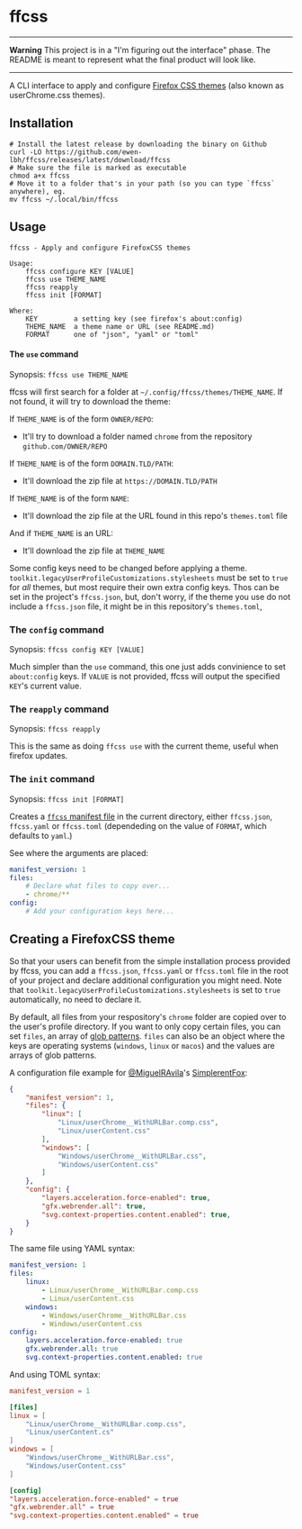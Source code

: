 # ffcss

---

**Warning** This project is in a "I'm figuring out the interface" phase. The README is meant to represent what the final product will look like.

---

A CLI interface to apply and configure [Firefox CSS themes](https://reddit.com/r/FirefoxCSS) (also known as userChrome.css themes).

## Installation

```shell
# Install the latest release by downloading the binary on Github
curl -LO https://github.com/ewen-lbh/ffcss/releases/latest/download/ffcss
# Make sure the file is marked as executable
chmod a+x ffcss
# Move it to a folder that's in your path (so you can type `ffcss` anywhere), eg.
mv ffcss ~/.local/bin/ffcss
```

## Usage

```docopt
ffcss - Apply and configure FirefoxCSS themes

Usage:
    ffcss configure KEY [VALUE]
    ffcss use THEME_NAME
    ffcss reapply
    ffcss init [FORMAT]

Where:
    KEY         a setting key (see firefox's about:config)
    THEME_NAME  a theme name or URL (see README.md)
    FORMAT      one of "json", "yaml" or "toml"
```

#### The `use` command

Synopsis: `ffcss use THEME_NAME`

ffcss will first search for a folder at `~/.config/ffcss/themes/THEME_NAME`. If not found, it will try to download the theme:

If `THEME_NAME` is of the form `OWNER/REPO`:

- It'll try to download a folder named `chrome` from the repository `github.com/OWNER/REPO`

If `THEME_NAME` is of the form `DOMAIN.TLD/PATH`:

- It'll download the zip file at `https://DOMAIN.TLD/PATH`
  
If `THEME_NAME` is of the form `NAME`:

- It'll download the zip file at the URL found in this repo's `themes.toml`  file

And if `THEME_NAME` is an URL:

- It'll download the zip file at `THEME_NAME`

Some config keys need to be changed before applying a theme. `toolkit.legacyUserProfileCustomizations.stylesheets` must be set to `true` for _all_ themes, but most require their own extra config keys. Thos can be set in the project's `ffcss.json`, but, don't worry, if the theme you use do not include a `ffcss.json` file, it might be in this repository's `themes.toml`,

### The `config` command

Synopsis: `ffcss config KEY [VALUE]`

Much simpler than the `use` command, this one just adds convinience to set `about:config` keys. If `VALUE` is not provided, ffcss will output the specified `KEY`'s current value.

### The `reapply` command

Synopsis: `ffcss reapply`

This is the same as doing `ffcss use` with the current theme, useful when firefox updates.

### The `init` command

Synopsis: `ffcss init [FORMAT]`

Creates a [`ffcss` manifest file](#creating-a-firefoxcss-theme) in the current directory, either `ffcss.json`, `ffcss.yaml` or `ffcss.toml` (dependeding on the value of `FORMAT`, which defaults to `yaml`.)

See where the arguments are placed:
```yaml
manifest_version: 1
files:
    # Declare what files to copy over...
    - chrome/**
config:
    # Add your configuration keys here...
```

## Creating a FirefoxCSS theme

So that your users can benefit from the simple installation process provided by ffcss, you can add a `ffcss.json`, `ffcss.yaml` or `ffcss.toml` file in the root of your project and declare additional configuration you might need. Note that `toolkit.legacyUserProfileCustomizations.stylesheets` is set to `true` automatically, no need to declare it.

By default, all files from your respository's `chrome` folder are copied over to the user's profile directory. If you want to only copy certain files, you can set `files`, an array of [glob patterns](https://globster.xyz/). `files` can also be an object where the keys are operating systems (`windows`, `linux` or `macos`) and the values are arrays of glob patterns.

A configuration file example for [@MiguelRAvila](https://github.com/MiguelRAvila)'s [SimplerentFox](https://github.com/MiguelRAvila/SimplerentFox):

```json
{
    "manifest_version": 1,
    "files": {
        "linux": [
            "Linux/userChrome__WithURLBar.comp.css",
            "Linux/userContent.css"
        ],
        "windows": [
            "Windows/userChrome__WithURLBar.css",
            "Windows/userContent.css"
        ]
    },
    "config": {
        "layers.acceleration.force-enabled": true,
        "gfx.webrender.all": true,
        "svg.context-properties.content.enabled": true,
    }
}
```

The same file using YAML syntax:

```yaml
manifest_version: 1
files:
    linux:
        - Linux/userChrome__WithURLBar.comp.css
        - Linux/userContent.css
    windows:
        - Windows/userChrome__WithURLBar.css
        - Windows/userContent.css
config:
    layers.acceleration.force-enabled: true
    gfx.webrender.all: true
    svg.context-properties.content.enabled: true
```

And using TOML syntax:

```toml
manifest_version = 1

[files]
linux = [
    "Linux/userChrome__WithURLBar.comp.css",
    "Linux/userContent.cs"
]
windows = [
    "Windows/userChrome__WithURLBar.css",
    "Windows/userContent.css"
]

[config]
"layers.acceleration.force-enabled" = true
"gfx.webrender.all" = true
"svg.context-properties.content.enabled" = true
```
